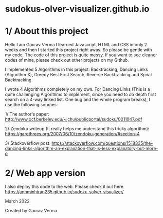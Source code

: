 # sudokus-olver-visualizer.github.io
# 1/ About this project

Hello I am Gaurav Verma I learned Javascript, HTML and CSS in only 2 weeks and then I started this project right away. So please be gentle with my code. The code of this project is quite messy. If you want to see cleaner codes of mine, please check out other projects on my Github.

I implemented 5 Algorithms in this project: Backtracking, Dancing Links (Algorithm X), Greedy Best First Search, Reverse Backtracking and Sprial Backtracking. 

I wrote 4 Algorithms completely on my own. For Dancing Links (This is a quite challenging Algorithms to implement, since you need to do depth first search on a 4-way linked list. One bug and the whole program breaks), I use the following sources:

1/ The author's paper: http://www.ocf.berkeley.edu/~jchu/publicportal/sudoku/0011047.pdf

2/ Zendoku writeup (It really helps me understand this tricky algorithm): https://garethrees.org/2007/06/10/zendoku-generation/#section-4

3/ Stackoverflow post: https://stackoverflow.com/questions/1518335/the-dancing-links-algorithm-an-explanation-that-is-less-explanatory-but-more-o

# 2/ Web app version

I also deploy this code to the web. Please check it out here: https://anhminhtran235.github.io/sudoku-solver-visualizer/

March 2022

Created by Gaurav Verma
